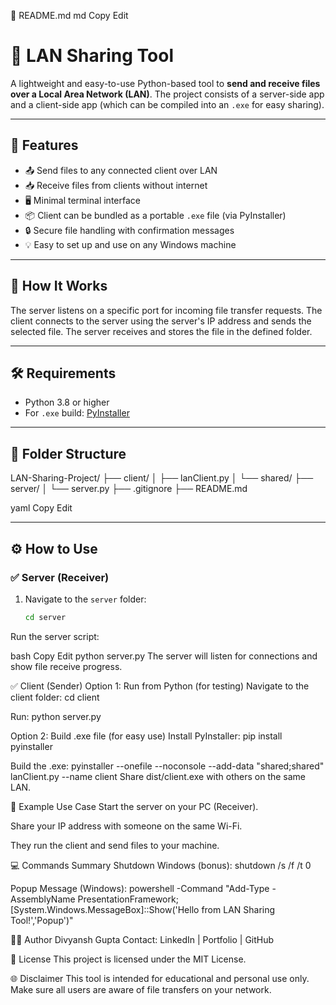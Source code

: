 📄 README.md
md
Copy
Edit
# 🔗 LAN Sharing Tool

A lightweight and easy-to-use Python-based tool to **send and receive files over a Local Area Network (LAN)**. The project consists of a server-side app and a client-side app (which can be compiled into an `.exe` for easy sharing).

---

## 🚀 Features

- 📤 Send files to any connected client over LAN
- 📥 Receive files from clients without internet
- 🖥️ Minimal terminal interface
- 📦 Client can be bundled as a portable `.exe` file (via PyInstaller)
- 🔒 Secure file handling with confirmation messages
- 💡 Easy to set up and use on any Windows machine

---

## 🧠 How It Works

The server listens on a specific port for incoming file transfer requests. The client connects to the server using the server's IP address and sends the selected file. The server receives and stores the file in the defined folder.

---

## 🛠️ Requirements

- Python 3.8 or higher
- For `.exe` build: [PyInstaller](https://pyinstaller.org/)

---

## 📂 Folder Structure

LAN-Sharing-Project/
├── client/
│ ├── lanClient.py
│ └── shared/
├── server/
│ └── server.py
├── .gitignore
├── README.md

yaml
Copy
Edit

---

## ⚙️ How to Use

### ✅ Server (Receiver)

1. Navigate to the `server` folder:
   ```bash
   cd server
Run the server script:

bash
Copy
Edit
python server.py
The server will listen for connections and show file receive progress.

✅ Client (Sender)
Option 1: Run from Python (for testing)
Navigate to the client folder:
cd client

Run:
python server.py

Option 2: Build .exe file (for easy use)
Install PyInstaller:
pip install pyinstaller

Build the .exe:
pyinstaller --onefile --noconsole --add-data "shared;shared" lanClient.py --name client
Share dist/client.exe with others on the same LAN.

🧪 Example Use Case
Start the server on your PC (Receiver).

Share your IP address with someone on the same Wi-Fi.

They run the client and send files to your machine.

💻 Commands Summary
Shutdown Windows (bonus):
shutdown /s /f /t 0

Popup Message (Windows):
powershell -Command "Add-Type -AssemblyName PresentationFramework; [System.Windows.MessageBox]::Show('Hello from LAN Sharing Tool!','Popup')"

🙋‍♂️ Author
Divyansh Gupta
Contact: LinkedIn | Portfolio | GitHub

📃 License
This project is licensed under the MIT License.

🌐 Disclaimer
This tool is intended for educational and personal use only. Make sure all users are aware of file transfers on your network.